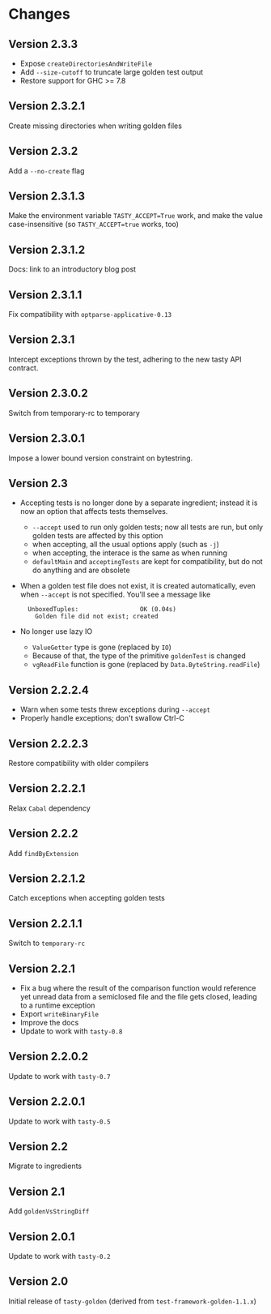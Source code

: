 Changes
=======

Version 2.3.3
-------------

* Expose `createDirectoriesAndWriteFile`
* Add `--size-cutoff` to truncate large golden test output
* Restore support for GHC >= 7.8

Version 2.3.2.1
---------------

Create missing directories when writing golden files

Version 2.3.2
-------------

Add a `--no-create` flag

Version 2.3.1.3
---------------

Make the environment variable `TASTY_ACCEPT=True` work, and make the value
    case-insensitive (so `TASTY_ACCEPT=true` works, too)

Version 2.3.1.2
---------------

Docs: link to an introductory blog post

Version 2.3.1.1
---------------

Fix compatibility with `optparse-applicative-0.13`

Version 2.3.1
-------------

Intercept exceptions thrown by the test, adhering to the new tasty API
contract.

Version 2.3.0.2
---------------

Switch from temporary-rc to temporary

Version 2.3.0.1
---------------

Impose a lower bound version constraint on bytestring.

Version 2.3
-----------

* Accepting tests is no longer done by a separate ingredient; instead it is now
  an option that affects tests themselves.
    * `--accept` used to run only golden tests; now all tests are run, but only
      golden tests are affected by this option
    * when accepting, all the usual options apply (such as `-j`)
    * when accepting, the interace is the same as when running
    * `defaultMain` and `acceptingTests` are kept for compatibility, but do not
      do anything and are obsolete
* When a golden test file does not exist, it is created automatically, even when
  `--accept` is not specified. You'll see a message like

        UnboxedTuples:                 OK (0.04s)
          Golden file did not exist; created

* No longer use lazy IO
    * `ValueGetter` type is gone (replaced by `IO`)
    * Because of that, the type of the primitive `goldenTest` is changed
    * `vgReadFile` function is gone (replaced by `Data.ByteString.readFile`)

Version 2.2.2.4
---------------

* Warn when some tests threw exceptions during `--accept`
* Properly handle exceptions; don't swallow Ctrl-C

Version 2.2.2.3
---------------

Restore compatibility with older compilers

Version 2.2.2.1
---------------

Relax `Cabal` dependency

Version 2.2.2
-------------

Add `findByExtension`

Version 2.2.1.2
---------------

Catch exceptions when accepting golden tests

Version 2.2.1.1
---------------

Switch to `temporary-rc`

Version 2.2.1
-------------

* Fix a bug where the result of the comparison function would reference yet
  unread data from a semiclosed file and the file gets closed, leading to a
  runtime exception
* Export `writeBinaryFile`
* Improve the docs
* Update to work with `tasty-0.8`

Version 2.2.0.2
---------------

Update to work with `tasty-0.7`

Version 2.2.0.1
---------------

Update to work with `tasty-0.5`

Version 2.2
-----------

Migrate to ingredients

Version 2.1
-----------

Add `goldenVsStringDiff`

Version 2.0.1
-------------

Update to work with `tasty-0.2`

Version 2.0
-----------

Initial release of `tasty-golden` (derived from `test-framework-golden-1.1.x`)
